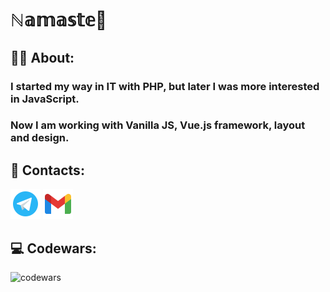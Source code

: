 # ℕ𝕒𝕞𝕒𝕤𝕥𝕖🙏
## :man_technologist: About:
### I started my way in IT with PHP, but later I was more interested in JavaScript. 
### Now I am working with Vanilla JS, Vue.js framework, layout and design.

## 🤝 Contacts:

<div>
  <a href="https://t.me/fak1rr"><img src="icons/telegram.svg" title="telegram" alt="telegram" width="48" height="48"></a>
  <a href="mailto:fakir.rzx@gmail.com"><img src="icons/gmail.svg" title="gmail" alt="gmail" width="48" height="48"></a>
</div>

## 💻 Codewars:

![codewars](https://www.codewars.com/users/fak1rr/badges/large)
